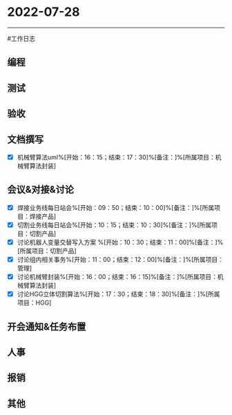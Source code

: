 # 2022-07-28 

---

#工作日志

## 编程



## 测试



## 验收 



## 文档撰写 
- [x] 机械臂算法uml%[开始：16：15；结束：17：30]%[备注：]%[所属项目：机械臂算法封装]


## 会议&对接&讨论
- [x] 焊接业务线每日站会%[开始：09：50；结束：10：00]%[备注：]%[所属项目：焊接产品]
- [x] 切割业务线每日站会%[开始：10：15；结束：10：30]%[备注：]%[所属项目：切割产品]
- [x] 讨论机器人变量交替写入方案 %[开始：10：30；结束：11：00]%[备注：]%[所属项目：切割产品]
- [x] 讨论组内相关事务%[开始：11：00；结束：12：00]%[备注：]%[所属项目：管理]
- [x] 讨论机械臂封装%[开始：16：00；结束：16：15]%[备注：]%[所属项目：机械臂算法封装]
- [x] 讨论HGG立体切割算法%[开始：17：30；结束：18：30]%[备注：]%[所属项目：HGG]

## 开会通知&任务布置



## 人事



## 报销



## 其他



